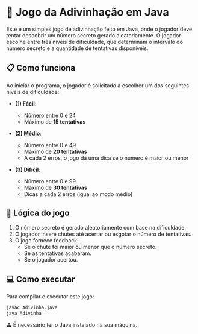 
# 🎯 Jogo da Adivinhação em Java

Este é um simples jogo de adivinhação feito em Java, onde o jogador deve tentar descobrir um número secreto gerado aleatoriamente. O jogador escolhe entre três níveis de dificuldade, que determinam o intervalo do número secreto e a quantidade de tentativas disponíveis.

## 📋 Como funciona

Ao iniciar o programa, o jogador é solicitado a escolher um dos seguintes níveis de dificuldade:

- **(1) Fácil**:  
  - Número entre 0 e 24  
  - Máximo de **15 tentativas**

- **(2) Médio**:  
  - Número entre 0 e 49  
  - Máximo de **20 tentativas**  
  - A cada 2 erros, o jogo dá uma dica se o número é maior ou menor

- **(3) Difícil**:  
  - Número entre 0 e 99  
  - Máximo de **30 tentativas**  
  - Dicas a cada 2 erros (igual ao modo médio)

## 🧠 Lógica do jogo

1. O número secreto é gerado aleatoriamente com base na dificuldade.
2. O jogador insere chutes até acertar ou esgotar o número de tentativas.
3. O jogo fornece feedback:
   - Se o chute foi maior ou menor que o número secreto.
   - Se as tentativas acabaram.
   - Se o jogador acertou.

## 💻 Como executar

Para compilar e executar este jogo:

```bash
javac Adivinha.java
java Adivinha
```

⚠️ É necessário ter o Java instalado na sua máquina.
